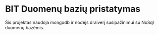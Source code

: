 # BIT Duomenų bazių pristatymas

Šis projektas naudoja mongodb ir nodejs draiverį susipažinimui su NoSql duomenų bazėmis.
 
